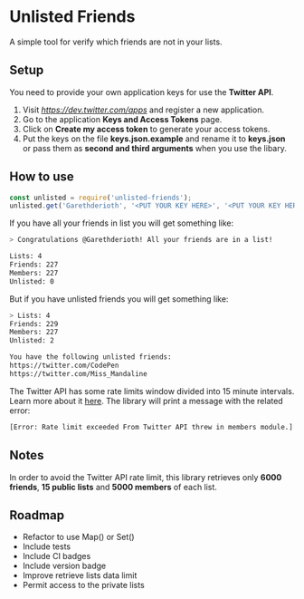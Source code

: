 # Unlisted Friends
A simple tool for verify which friends are not in your lists.

## Setup
You need to provide your own application keys for use the **Twitter API**.

1. Visit *https://dev.twitter.com/apps* and register a new application.
2. Go to the application **Keys and Access Tokens** page.
3. Click on **Create my access token** to generate your access tokens.
4. Put the keys on the file **keys.json.example** and rename it to **keys.json** or pass
them as **second and third arguments** when you use the libary.

## How to use
```javascript
const unlisted = require('unlisted-friends');
unlisted.get('Garethderioth', '<PUT YOUR KEY HERE>', '<PUT YOUR KEY HERE>');
```

If you have all your friends in list you will get something like:
```bash
> Congratulations @Garethderioth! All your friends are in a list!

Lists: 4
Friends: 227
Members: 227
Unlisted: 0
```
But if you have unlisted friends you will get something like:
```bash
> Lists: 4
Friends: 229
Members: 227
Unlisted: 2

You have the following unlisted friends:
https://twitter.com/CodePen
https://twitter.com/Miss_Mandaline
```

The Twitter API has some rate limits window divided into 15 minute intervals. Learn more about it [here](https://dev.twitter.com/rest/public/rate-limiting). The library will print a message with the related error:
```bash
[Error: Rate limit exceeded From Twitter API threw in members module.]
```

## Notes
In order to avoid the Twitter API rate limit, this library retrieves only **6000 friends**, **15 public lists** and **5000 members** of each list.

## Roadmap
* Refactor to use Map() or Set()
* Include tests
* Include CI badges
* Include version badge
* Improve retrieve lists data limit
* Permit access to the private lists
